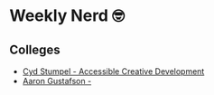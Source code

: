 # Weekly Nerd 🤓

## Colleges
- [Cyd Stumpel - Accessible Creative Development](./colleges/Cyd%20Stumpel.md)
- [Aaron Gustafson - ](./colleges/Aaron%20Gustafson.md)

